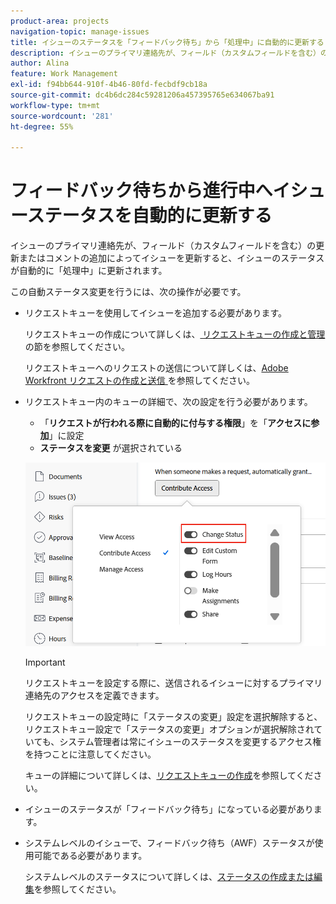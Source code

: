 ```yaml
---
product-area: projects
navigation-topic: manage-issues
title: イシューのステータスを「フィードバック待ち」から「処理中」に自動的に更新する
description: イシューのプライマリ連絡先が、フィールド（カスタムフィールドを含む）の更新またはコメントの追加によってイシューを更新すると、イシューのステータスが自動的に「処理中」に更新されます。
author: Alina
feature: Work Management
exl-id: f94bb644-910f-4b46-80fd-fecbdf9cb18a
source-git-commit: dc4b6dc284c59281206a457395765e634067ba91
workflow-type: tm+mt
source-wordcount: '281'
ht-degree: 55%

---
```


# フィードバック待ちから進行中へイシューステータスを自動的に更新する

<!--Audited: 109/2025-->

イシューのプライマリ連絡先が、フィールド（カスタムフィールドを含む）の更新またはコメントの追加によってイシューを更新すると、イシューのステータスが自動的に「処理中」に更新されます。

この自動ステータス変更を行うには、次の操作が必要です。

* リクエストキューを使用してイシューを追加する必要があります。

  リクエストキューの作成について詳しくは、[ リクエストキューの作成と管理 ](../../../manage-work/requests/create-and-manage-request-queues/create-manage-request-queues.md) の節を参照してください。

  リクエストキューへのリクエストの送信について詳しくは、[Adobe Workfront リクエストの作成と送信 ](../../../manage-work/requests/create-requests/create-submit-requests.md) を参照してください。

* リクエストキュー内のキューの詳細で、次の設定を行う必要があります。
   * 「**リクエストが行われる際に自動的に付与する権限**」を「**アクセスに参加**」に設定
   * **ステータスを変更** が選択されている

  ![キューの詳細で「アクセスに参加」と「ステータスを変更」を選択。](assets/queuedetails-contributeaccess-changestatus.png)

  >[!IMPORTANT]
  >
  >  リクエストキューを設定する際に、送信されるイシューに対するプライマリ連絡先のアクセスを定義できます。
  >
  >リクエストキューの設定時に「ステータスの変更」設定を選択解除すると、リクエストキュー設定で「ステータスの変更」オプションが選択解除されていても、システム管理者は常にイシューのステータスを変更するアクセス権を持つことに注意してください。

  キューの詳細について詳しくは、[リクエストキューの作成](../../../manage-work/requests/create-and-manage-request-queues/create-request-queue.md)を参照してください。

* イシューのステータスが「フィードバック待ち」になっている必要があります。
* システムレベルのイシューで、フィードバック待ち（AWF）ステータスが使用可能である必要があります。

  システムレベルのステータスについて詳しくは、[ステータスの作成または編集](../../../administration-and-setup/customize-workfront/creating-custom-status-and-priority-labels/create-or-edit-a-status.md)を参照してください。
